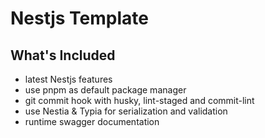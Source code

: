 # Nestjs Template 

## What's Included
- latest Nestjs features
- use pnpm as default package manager
- git commit hook with husky, lint-staged and commit-lint
- use Nestia & Typia for serialization and validation
- runtime swagger documentation
